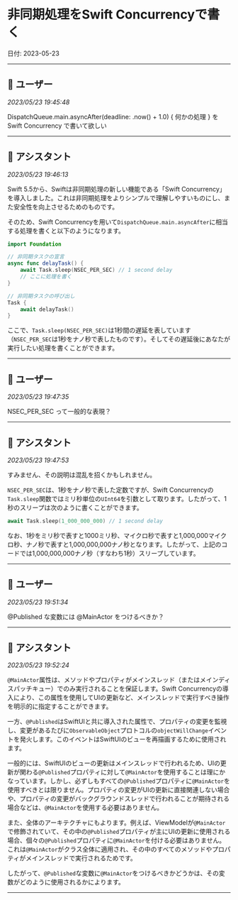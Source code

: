 # 非同期処理をSwift Concurrencyで書く

日付: 2023-05-23

---

## 👤 ユーザー
*2023/05/23 19:45:48*

DispatchQueue.main.asyncAfter(deadline: .now() + 1.0) { 何かの処理 } をSwift Concurrency で書いて欲しい

---

## 🤖 アシスタント
*2023/05/23 19:46:13*

Swift 5.5から、Swiftは非同期処理の新しい機能である「Swift Concurrency」を導入しました。これは非同期処理をよりシンプルで理解しやすいものにし、また安全性を向上させるためのものです。

そのため、Swift Concurrencyを用いて`DispatchQueue.main.asyncAfter`に相当する処理を書くと以下のようになります。

```swift
import Foundation

// 非同期タスクの宣言
async func delayTask() {
    await Task.sleep(NSEC_PER_SEC) // 1 second delay
    // ここに処理を書く
}

// 非同期タスクの呼び出し
Task {
    await delayTask()
}
```

ここで、`Task.sleep(NSEC_PER_SEC)`は1秒間の遅延を表しています（`NSEC_PER_SEC`は1秒をナノ秒で表したものです）。そしてその遅延後にあなたが実行したい処理を書くことができます。

---

## 👤 ユーザー
*2023/05/23 19:47:35*

NSEC_PER_SEC って一般的な表現？

---

## 🤖 アシスタント
*2023/05/23 19:47:53*

すみません、その説明は混乱を招くかもしれません。

`NSEC_PER_SEC`は、1秒をナノ秒で表した定数ですが、Swift Concurrencyの`Task.sleep`関数ではミリ秒単位の`UInt64`を引数として取ります。したがって、1秒のスリープは次のように書くことができます。

```swift
await Task.sleep(1_000_000_000) // 1 second delay
```

なお、1秒をミリ秒で表すと1000ミリ秒、マイクロ秒で表すと1,000,000マイクロ秒、ナノ秒で表すと1,000,000,000ナノ秒となります。したがって、上記のコードでは1,000,000,000ナノ秒（すなわち1秒）スリープしています。

---

## 👤 ユーザー
*2023/05/23 19:51:34*

@Published な変数には @MainActor  をつけるべきか？

---

## 🤖 アシスタント
*2023/05/23 19:52:24*

`@MainActor`属性は、メソッドやプロパティがメインスレッド（またはメインディスパッチキュー）でのみ実行されることを保証します。Swift Concurrencyの導入により、この属性を使用してUIの更新など、メインスレッドで実行すべき操作を明示的に指定することができます。

一方、`@Published`はSwiftUIと共に導入された属性で、プロパティの変更を監視し、変更があるたびに`ObservableObject`プロトコルの`objectWillChange`イベントを発火します。このイベントはSwiftUIのビューを再描画するために使用されます。

一般的には、SwiftUIのビューの更新はメインスレッドで行われるため、UIの更新が関わる`@Published`プロパティに対して`@MainActor`を使用することは理にかなっています。しかし、必ずしもすべての`@Published`プロパティに`@MainActor`を使用すべきとは限りません。プロパティの変更がUIの更新に直接関連しない場合や、プロパティの変更がバックグラウンドスレッドで行われることが期待される場合などは、`@MainActor`を使用する必要はありません。

また、全体のアーキテクチャにもよります。例えば、ViewModelが`@MainActor`で修飾されていて、その中の`@Published`プロパティが主にUIの更新に使用される場合、個々の`@Published`プロパティに`@MainActor`を付ける必要はありません。これは`@MainActor`がクラス全体に適用され、その中のすべてのメソッドやプロパティがメインスレッドで実行されるためです。

したがって、`@Published`な変数に`@MainActor`をつけるべきかどうかは、その変数がどのように使用されるかによります。

---
